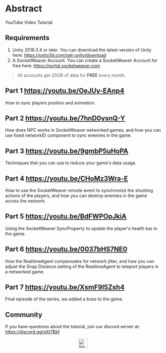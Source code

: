 # Abstract
YouTube Video Tutorial

## Requirements
1. Unity 2018.3.4 or later. You can download the latest version of Unity here: https://unity3d.com/get-unity/download
2. A SocketWeaver Account. You can create a SocketWeaver Account for free here: https://portal.socketweaver.com

> All accounts get 20GB of data for **FREE** every month. 

## Part 1 https://youtu.be/OeJUy-EAnp4
How to sync players position and animation.

## Part 2 https://youtu.be/7hnD0ysnQ-Y
How does NPC works in SocketWeaver networked games, and how you can use fixed networkID component to sync enemies in the game.

## Part 3 https://youtu.be/9gmbP5uHoPA
Techniques that you can use to reduce your game's data usage.

## Part 4 https://youtu.be/CHoMz3Wra-E
How to use the SocketWeaver remote event to synchronize the shooting actions of the players, and how you can destroy enemies in the game across the network. 

## Part 5 https://youtu.be/BdFWPOpJkiA
Using the SocketWeaver SyncProperty to update the player's health bar in the game. 

## Part 6 https://youtu.be/0037bHS7NE0
How the RealtimeAgent compensates for network jitter, and how you can adjust the Snap Distance setting of the RealtimeAgent to teleport players in a networked game.

## Part 7 https://youtu.be/XsmF9I5Zsh4
Final episode of the series, we added a boss to the game.

## Community
If you have questions about the tutorial, join our discord server at: https://discord.gg/qXt7Bkf

<div >
<a href="https://www.socketweaver.com"><img style="display: block; margin-left: auto; margin-right: auto;" src="https://sw-router.sfo2.cdn.digitaloceanspaces.com/landing/logo-dark-text-300.png" height="30px" alt="Home"></a>
</div>
